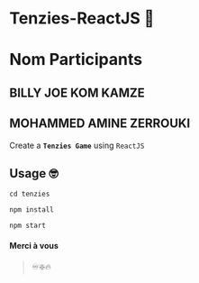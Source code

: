 
# Tenzies-ReactJS 🎲

# Nom Participants

## BILLY JOE KOM KAMZE 
## MOHAMMED AMINE ZERROUKI
  
Create a **`Tenzies Game`** using `ReactJS`



## Usage 🤓

```
cd tenzies

```

```
npm install

```

```
npm start

```





#### Merci à vous

> ♾️❇️🔥

